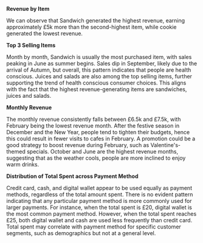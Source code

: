 **Revenue by Item**

We can observe that Sandwich generated the highest revenue, earning approximately £5k more than the second-highest item, while cookie generated the lowest revenue.

**Top 3 Selling Items**

Month by month, Sandwich is usually the most purchased item, with sales peaking in June as summer begins. Sales dip in September, likely due to the arrival of Autumn, but overall, this pattern indicates that people are health conscious. Juices and salads are also among the top selling items, further supporting the trend of health conscious consumer choices. This aligns with the fact that the highest revenue-generating items are sandwiches, juices and salads.

**Monthly Revenue**

The monthly revenue consistently falls between £6.5k and £7.5k, with February being the lowest revenue month. After the festive season in December and the New Year, people tend to tighten their budgets, hence this could result in fewer visits to cafes in February. A promotion could be a good strategy to boost revenue during February, such as Valentine's-themed specials. October and June are the highest revenue months, suggesting that as the weather cools, people are more inclined to enjoy warm drinks.

**Distribution of Total Spent across Payment Method**

Credit card, cash, and digital wallet appear to be used equally as payment methods, regardless of the total amount spent. There is no evident pattern indicating that any particular payment method is more commonly used for larger payments. For instance, when the total spent is £20, digital wallet is the most common payment method. However, when the total spent reaches £25, both digital wallet and cash are used less frequently than credit card. Total spent may correlate with payment method for specific customer segments, such as demographics but not at a general level.


